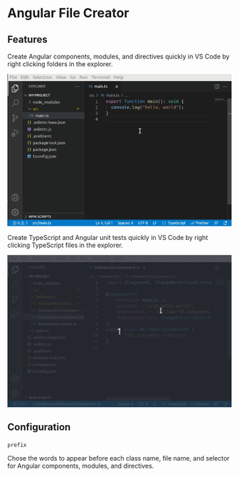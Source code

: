 # Angular File Creator

## Features

Create Angular components, modules, and directives quickly in VS Code by right clicking folders in the explorer.

![create component demo](images/create-component-demo.gif)

Create TypeScript and Angular unit tests quickly in VS Code by right clicking TypeScript files in the explorer.

![create unit test demo](images/create-unit-test-demo.gif)

## Configuration

`prefix`

Chose the words to appear before each class name, file name, and selector for Angular components, modules, and
directives.
